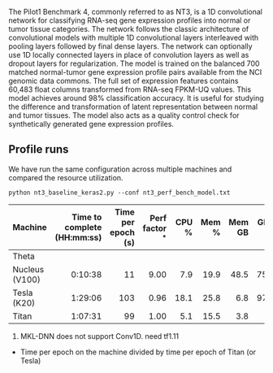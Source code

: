 The Pilot1 Benchmark 4, commonly referred to as NT3, is a 1D convolutional network for classifying RNA-seq gene expression profiles into normal or tumor tissue categories. 
The network follows the classic architecture of convolutional models with multiple 1D convolutional layers interleaved with pooling layers followed by final dense layers. 
The network can optionally use 1D locally connected layers in place of convolution layers as well as dropout layers for regularization. 
The model is trained on the balanced 700 matched normal-tumor gene expression profile pairs available from the NCI genomic data commons. 
The full set of expression features contains 60,483 float columns transformed from RNA-seq FPKM-UQ values. This model achieves around 98% classification accuracy. 
It is useful for studying the difference and transformation of latent representation between normal and tumor tissues. 
The model also acts as a quality control check for synthetically generated gene expression profiles.

## Profile runs
We have run the same configuration across multiple machines and compared the resource utilization. 
```
python nt3_baseline_keras2.py --conf nt3_perf_bench_model.txt
```

| Machine | Time to complete (HH:mm:ss) | Time per epoch (s) | Perf factor <sup>*</sup> | CPU % | Mem % | Mem GB | GPU % | GPU Mem % | Note |
| ------- | --------------------------: | -----------------: | -----------------------: | ----: | ----: | -----: | ----: | --------: | ---- |
| Theta | | | | | | | | | <sup>1</sup> |
| Nucleus (V100) | 0:10:38 | 11 | 9.00 | 7.9 | 19.9 | 48.5 | 75.3 | 87.2 | |
| Tesla (K20) | 1:29:06 | 103 | 0.96 | 18.1 | 25.8 | 6.8 | 97.3 | 45.3 | |
| Titan | 1:07:31 | 99 | 1.00 | 5.1 | 15.5 | 3.8 | | | |
1. MKL-DNN does not support Conv1D. need tf1.11
* Time per epoch on the machine divided by time per epoch of Titan (or Tesla)